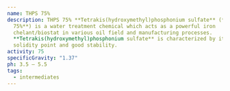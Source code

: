 ```yaml
---
name: THPS 75%
description: THPS 75% **Tetrakis(hydroxymethyl)phosphonium sulfate** (**THPS
  75%**) is a water treatment chemical which acts as a powerful iron
  chelant/biostat in various oil field and manufacturing processes.
  **Tetrakis(hydroxymethyl)phosphonium sulfate** is characterized by its low
  solidity point and good stability.
activity: 75
specificGravity: "1.37"
ph: 3.5 – 5.5
tags:
  - intermediates
---
```

